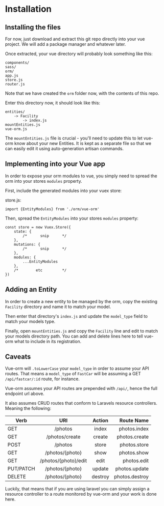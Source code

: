 # Installation

## Installing the files
For now, just download and extract this git repo directly into your vue project. We will add a package manager and whatever later.

Once extracted, your vue directory will probably look something like this:

    components/
    sass/
    orm/
    app.js
    store.js
    router.js
    
Note that we have created the `orm` folder now, with the contents of this repo.

Enter this directory now, it should look like this:

    entities/
        -> Facility
            -> index.js
    mountEntities.js
    vue-orm.js

The `mountEntities.js` file is crucial - you'll need to update this to let vue-orm know about your new Entities. It is kept as a separate file so that we can easily edit it using auto-generation artisan commands.

## Implementing into your Vue app
In order to expose your orm modules to vue, you simply need to spread the orm into your stores `modules` property.

First, include the generated modules into your vuex store:

store.js:

    import {EntityModules} from './orm/vue-orm'
    
Then, spread the `EntityModules` into your stores `modules` property:

    const store = new Vuex.Store({
        state: {
            /*      snip      */
        },
        mutations: {
            /*      snip      */
        },
        modules: {
            ...EntityModules
        },
        /*        etc         */
    })


## Adding an Entity
In order to create a new entity to be managed by the orm, copy the existing `Facility` directory and name it to match your model.

Then enter that directory's `index.js` and update the `model_type` field to match your models type.

Finally, open `mountEntities.js` and copy the `Facility` line and edit to match your models directory path. You can add and delete lines here to tell vue-orm what to include in its registration.

## Caveats
Vue-orm will `.toLowerCase` your `model_type` in order to assume your API routes. That means a `model_type` of `FastCar` will be assuming a GET `/api/fastcar/:id` route, for instance.

Vue-orm assumes your API routes are prepended with `/api/`, hence the full endpoint url above.

It also assumes CRUD routes that conform to Laravels resource controllers. Meaning the following:


|Verb	   |URI	                 |Action   |Route Name       |
|----------|:-------------------:|:-------:|----------------:|
|GET	   |/photos	             |index	   |photos.index     |
|GET	   |/photos/create       |create   |photos.create    |
|POST	   |/photos	             |store	   |photos.store     |
|GET	   |/photos/{photo}	     |show	   |photos.show      |
|GET	   |/photos/{photo}/edit |edit	   |photos.edit      |
|PUT/PATCH |/photos/{photo}	     |update   |photos.update    |
|DELETE	   |/photos/{photo}	     |destroy  |photos.destroy   |

Luckily, that means that if you are using laravel you can simply assign a resource controller to a route monitored by vue-orm and your work is done here.
